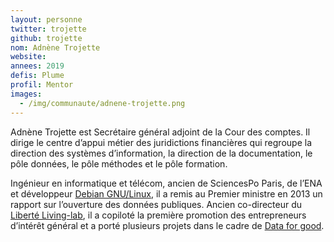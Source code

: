 ```yaml
---
layout: personne
twitter: trojette
github: trojette
nom: Adnène Trojette
website:
annees: 2019
defis: Plume
profil: Mentor
images:
  - /img/communaute/adnene-trojette.png
---
```


Adnène Trojette est Secrétaire général adjoint de la Cour des comptes. Il
dirige le centre d’appui métier des juridictions financières qui regroupe la
direction des systèmes d’information, la direction de la documentation, le pôle
données, le pôle méthodes et le pôle formation.

Ingénieur en informatique et télécom, ancien de SciencesPo Paris, de l’ENA et
développeur [Debian GNU/Linux](http://www.debian.org/), il a remis au Premier ministre en 2013 un rapport
sur l’ouverture des données publiques. Ancien co-directeur du [Liberté
Living-lab](http://www.liberte.paris/), il a copiloté la première promotion des entrepreneurs d’intérêt
général et a porté plusieurs projets dans le cadre de [Data for good](https://dataforgood.fr/).


